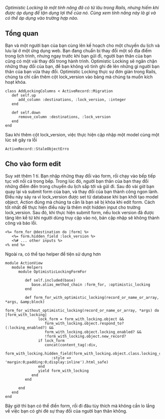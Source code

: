 *Optimistic Locking là một tính năng đã có từ lâu trong Rails, nhưng hiếm khi được áp dụng để tận dụng lợi thế của nó. Cùng xem tính năng này là gì và có thể áp dụng vào trường hợp nào.*

## Tổng quan
Bạn và một người bạn của bạn cùng lên kế hoạch cho một chuyến du lịch và lưu lại ở một ứng dụng web. Bạn đang chuẩn bị thay đổi một số địa điểm trong lịch trình, nhưng ngay trước khi bạn gửi đi, người bạn thân của bạn cũng có một vài thay đổi trong hành trình.
Optimistic Locking sẽ ngăn chặn những thay đổi của bạn, để bạn không vô tình ghi đè lên những gì người bạn thân của bạn vừa thay đổi.
Optimistic Locking thực sự đơn giản trong Rails, chúng ta chỉ cần thêm cột lock_version vào bảng mà chúng ta muốn kích hoạt khóa.
```
class AddLockingColumns < ActiveRecord::Migration
   def self.up
      add_column :destinations, :lock_version, :integer
   end

   def self.down
      remove_column :destinations, :lock_version
   end
end
```
Sau khi thêm cột lock_version, việc thực hiện cập nhập một model cùng một lúc sẽ gây ra lỗi 
```
ActiveRecord::StaleObjectErro
```

## Cho vào form edit
Suy xét thêm 1 tí. Bạn nhập những thay đổi vào form, rồi chạy vào bếp tiếp tục với nồi cá trong bếp. Trong lúc đó, người bạn thân của bạn thay đổi những điểm đến trong chuyến du lịch sắp tới và gửi đi. Sau đó vài giờ bạn quay lại và submit form của bạn, và thay đổi của bạn thành công ngon lành.
Điều này sảy ra vì lock_version được set từ database khi bạn khởi tạo model object. Action đúng mà chúng ta cần là bạn sẽ bị khóa khi edit form.
Cách tốt nhất để thực hiện điều này là thêm một hidden input cho trường lock_version. Sau đó, khi thực hiện submit form, nếu lock version đã được tăng lên kể từ khi người dùng truy cập vào nó, bản cập nhập sẽ không thành công và báo lỗi.
```
<%= form_for @destination do |form| %>
   <%= form.hidden_field :lock_version %>
   <%# ... other inputs %>
<% end %>
```
Ngoài ra, có thể tạo helper để tiện sử dụng hơn
```
module ActionView
   module Helpers
      module OptimisticLockingFormFor

         def self.included(base)
            base.alias_method_chain :form_for, :optimistic_locking
         end

         def form_for_with_optimistic_locking(record_or_name_or_array, *args, &amp;block)
            form_for_without_optimistic_locking(record_or_name_or_array, *args) do |form_with_locking|
               lock_form = form_with_locking.object &&
                  form_with_locking.object.respond_to?(:locking_enabled?) &&
                  form_with_locking.object.locking_enabled? &&
                  !form_with_locking.object.new_record?
               if lock_form
                  concat(content_tag(:div,
                     form_with_locking.hidden_field(form_with_locking.object.class.locking_column),
                     :style => 'margin:0;padding:0;display:inline').html_safe)
               end
               yield form_with_locking
            end
         end

      end
   end
end
```
Bây giờ thì bạn có thể điền form, rồi đi đâu tùy thích mà không cần lo lắng về việc bạn có ghi đè sự thay đổi của người bạn thân không.